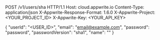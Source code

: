 POST /v1/users/sha HTTP/1.1
Host: cloud.appwrite.io
Content-Type: application/json
X-Appwrite-Response-Format: 1.6.0
X-Appwrite-Project: &lt;YOUR_PROJECT_ID&gt;
X-Appwrite-Key: &lt;YOUR_API_KEY&gt;

{
  "userId": "<USER_ID>",
  "email": "email@example.com",
  "password": "password",
  "passwordVersion": "sha1",
  "name": "<NAME>"
}
